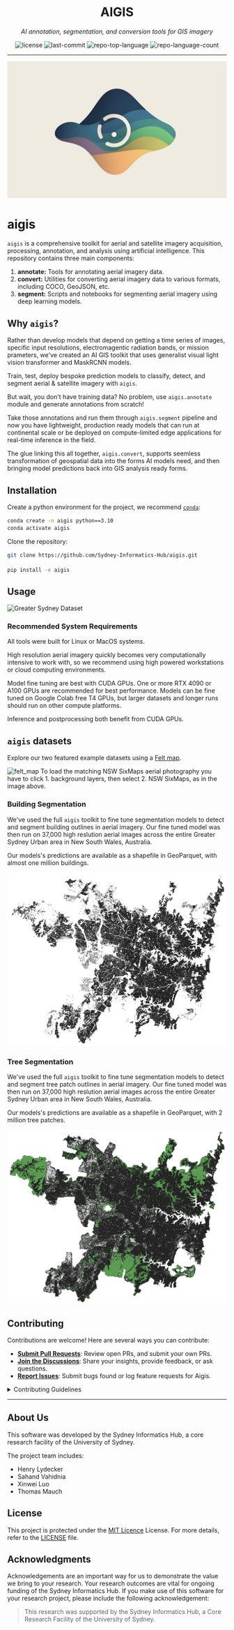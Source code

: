 <p align="center">
    <h1 align="center">AIGIS</h1>
</p>
<p align="center">
    <em>AI annotation, segmentation, and conversion tools for GIS imagery</em>
</p>
<p align="center">
	<img src="https://img.shields.io/github/license/Sydney-Informatics-Hub/aigis?style=flat&color=0080ff" alt="license">
	<img src="https://img.shields.io/github/last-commit/Sydney-Informatics-Hub/aigis?style=flat&color=0080ff" alt="last-commit">
	<img src="https://img.shields.io/github/languages/top/Sydney-Informatics-Hub/aigis?style=flat&color=0080ff" alt="repo-top-language">
	<img src="https://img.shields.io/github/languages/count/Sydney-Informatics-Hub/aigis?style=flat&color=0080ff" alt="repo-language-count">
<p>
<p align="center">
	</p>
<hr>

![aigis](docs/content/aigis.png)

# aigis

`aigis` is a comprehensive toolkit for aerial and satellite imagery acquisition, processing, annotation, and analysis using artificial intelligence. This repository contains three main components:

1. **annotate:** Tools for annotating aerial imagery data.
2. **convert:** Utilities for converting aerial imagery data to various formats, including COCO, GeoJSON, etc.
3. **segment:** Scripts and notebooks for segmenting aerial imagery using deep learning models.

## Why `aigis`?

Rather than develop models that depend on getting a time series of images, specific input resolutions, electromagentic radiation bands, or mission prameters, we've created an AI GIS toolkit that uses generalist visual light vision transformer and MaskRCNN models.

Train, test, deploy bespoke prediction models to classify, detect, and segment aerial & satellite imagery with `aigis`.

But wait, you don't have training data? No problem, use `aigis.annotate` module and generate annotations from scratch!

Take those annotations and run them through `aigis.segment` pipeline and now you have lightweight, production ready models that can run at continental scale or be deployed on compute-limited edge applications for real-time inference in the field.

The glue linking this all together, `aigis.convert`, supports seemless transformation of geospatial data into the forms AI models need, and then bringing model predictions back into GIS analysis ready forms.

## Installation

Create a python environment for the project, we recommend [`conda`](https://www.anaconda.com/download):

```bash
conda create -n aigis python==3.10
conda activate aigis
```

Clone the repository:

```bash
git clone https://github.com/Sydney-Informatics-Hub/aigis.git

pip install -e aigis
```

## Usage

![Greater Sydney Dataset](https://github.com/Sydney-Informatics-Hub/aigis/assets/20785842/3df6b080-5a3f-4ae2-b949-52fb16c024b7)

### Recommended System Requirements

All tools were built for Linux or MacOS systems.

High resolution aerial imagery quickly becomes very computationally intensive to work with, so we recommend using high powered workstations or cloud computing environments.

Model fine tuning are best with CUDA GPUs. One or more RTX 4090 or A100 GPUs are recommended for best performance. 
Models can be fine tuned on Google Colab free T4 GPUs, but larger datasets and longer runs should run on other compute platforms.

Inference and postprocessing both benefit from CUDA GPUs.

## `aigis` datasets

Explore our two featured example datasets using a [Felt map](https://felt.com/map/Sydney-Buildings-6drWs3o9ARViitVdt6qp60A?loc=-33.8282,150.8961,10.93z).

![felt_map](https://github.com/Sydney-Informatics-Hub/aigis/assets/20785842/3b0647ed-4a74-4941-9e3f-50075644f597)
To load the matching NSW SixMaps aerial photography you have to click 1. background layers, then select 2. NSW SixMaps, as in the image above.

### Building Segmentation

We've used the full `aigis` toolkit to fine tune segmentation models to detect and segment building outlines in aerial imagery. Our fine tuned model was then run on 37,000 high reslution aerial images across the entire Greater Sydney Urban area in New South Wales, Australia. 

Our models's predictions are available as a shapefile in GeoParquet, with almost one million buildings.

![Greater Sydney Buildings](docs/content/gsu_buildings.png)

### Tree Segmentation

We've used the full `aigis` toolkit to fine tune segmentation models to detect and segment tree patch outlines in aerial imagery. Our fine tuned model was then run on 37,000 high reslution aerial images across the entire Greater Sydney Urban area in New South Wales, Australia. 

Our models's predictions are available as a shapefile in GeoParquet, with 2 million tree patches.

![Greate Sydney Tree](docs/content/gsu_trees.png)

##  Contributing

Contributions are welcome! Here are several ways you can contribute:

- **[Submit Pull Requests](https://github/Sydney-Informatics-Hub/aigis/blob/main/CONTRIBUTING.md)**: Review open PRs, and submit your own PRs.
- **[Join the Discussions](https://github/Sydney-Informatics-Hub/aigis/discussions)**: Share your insights, provide feedback, or ask questions.
- **[Report Issues](https://github/Sydney-Informatics-Hub/aigis/issues)**: Submit bugs found or log feature requests for Aigis.

<details closed>
    <summary>Contributing Guidelines</summary>

1. **Fork the Repository**: Start by forking the project repository to your GitHub account.
2. **Clone Locally**: Clone the forked repository to your local machine using a Git client.
   ```sh
   git clone https://github.com/Sydney-Informatics-Hub/aigis
   ```
3. **Create a New Branch**: Always work on a new branch, giving it a descriptive name.
   ```sh
   git checkout -b new-feature-x
   ```
4. **Make Your Changes**: Develop and test your changes locally.
5. **Commit Your Changes**: Commit with a clear message describing your updates.
   ```sh
   git commit -m 'Implemented new feature x.'
   ```
6. **Push to GitHub**: Push the changes to your forked repository.
   ```sh
   git push origin new-feature-x
   ```
7. **Submit a Pull Request**: Create a PR against the original project repository. Clearly describe the changes and their motivations.

Once your PR is reviewed and approved, it will be merged into the main branch.

</details>

---

## About Us

This software was developed by the Sydney Informatics Hub, a core research facility of the University of Sydney.

The project team includes:

- Henry Lydecker
- Sahand Vahidnia
- Xinwei Luo
- Thomas Mauch

##  License

This project is protected under the [MIT Licence](https://choosealicense.com/licenses) License. For more details, refer to the [LICENSE](https://choosealicense.com/licenses/) file.


##  Acknowledgments

Acknowledgements are an important way for us to demonstrate the value we bring to your research. Your research outcomes are vital for ongoing funding of the Sydney Informatics Hub. If you make use of this software for your research project, please include the following acknowledgement:

>This research was supported by the Sydney Informatics Hub, a Core Research Facility of the University of Sydney.
